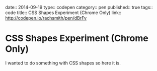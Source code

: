 date:: 2014-09-19
type:: codepen
category:: pen
published:: true
tags:: code
title:: CSS Shapes Experiment (Chrome Only)
link:: http://codepen.io/rachsmith/pen/dBrFv

# CSS Shapes Experiment (Chrome Only)

I wanted to do something with CSS shapes so here it is.